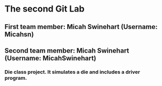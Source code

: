 # The second Git Lab
## First team member: Micah Swinehart (Username: Micahsn)
## Second team member: Micah Swinehart (Username: MicahSwinehart)
### Die class project. It simulates a die and includes a driver program.
